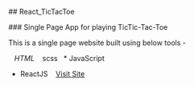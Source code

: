 
 ​##​ React_TicTacToe
  
 ​###​ ​Single Page App for playing TicTic-Tac-Toe
  
 ​This is a single page website built using below tools - 

 ​  ​*​ HTML 
 ​  ​*​ scss
 ​  ​*​ JavaScript 
   * ReactJS
 ​   
 ​[​Visit Site](https://stayal.surge.sh) 
